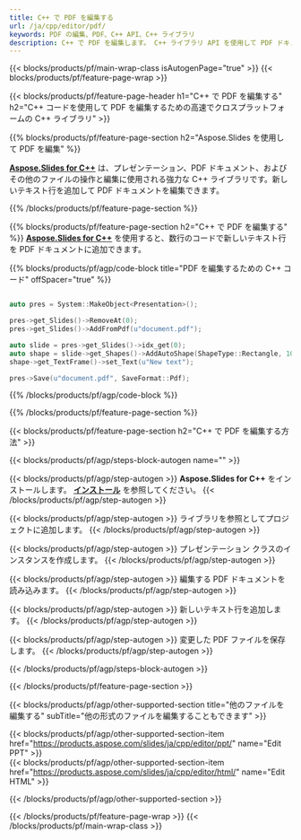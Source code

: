 ```yaml
---
title: C++ で PDF を編集する
url: /ja/cpp/editor/pdf/
keywords: PDF の編集、PDF、C++ API、C++ ライブラリ
description: C++ で PDF を編集します。 C++ ライブラリ API を使用して PDF ドキュメントを編集する
---
```


{{< blocks/products/pf/main-wrap-class isAutogenPage="true" >}}
{{< blocks/products/pf/feature-page-wrap >}}

{{< blocks/products/pf/feature-page-header h1="C++ で PDF を編集する" h2="C++ コードを使用して PDF を編集するための高速でクロスプラットフォームの C++ ライブラリ" >}}

{{% blocks/products/pf/feature-page-section h2="Aspose.Slides を使用して PDF を編集" %}}

[**Aspose.Slides for C++**](https://products.aspose.com/slides/ja/cpp/) は、プレゼンテーション、PDF ドキュメント、およびその他のファイルの操作と編集に使用される強力な C++ ライブラリです。新しいテキスト行を追加して PDF ドキュメントを編集できます。 

{{% /blocks/products/pf/feature-page-section %}}




{{% blocks/products/pf/feature-page-section  h2="C++ で PDF を編集する" %}}
[**Aspose.Slides for C++**](https://products.aspose.com/slides/ja/cpp/) を使用すると、数行のコードで新しいテキスト行を PDF ドキュメントに追加できます。

{{% blocks/products/pf/agp/code-block title="PDF を編集するための C++ コード" offSpacer="true" %}}
```cpp

auto pres = System::MakeObject<Presentation>();

pres->get_Slides()->RemoveAt(0);
pres->get_Slides()->AddFromPdf(u"document.pdf");

auto slide = pres->get_Slides()->idx_get(0);
auto shape = slide->get_Shapes()->AddAutoShape(ShapeType::Rectangle, 10.0f, 10.0f, 100.0f, 50.0f);
shape->get_TextFrame()->set_Text(u"New text");

pres->Save(u"document.pdf", SaveFormat::Pdf);
```
{{% /blocks/products/pf/agp/code-block %}}

{{% /blocks/products/pf/feature-page-section %}}




{{< blocks/products/pf/feature-page-section  h2="C++ で PDF を編集する方法" >}}


{{< blocks/products/pf/agp/steps-block-autogen name="" >}}


{{< blocks/products/pf/agp/step-autogen >}}
**Aspose.Slides for C++** をインストールします。 [**インストール**](https://docs.aspose.com/slides/cpp/installation/) を参照してください。
{{< /blocks/products/pf/agp/step-autogen >}}

{{< blocks/products/pf/agp/step-autogen >}}
ライブラリを参照としてプロジェクトに追加します。
{{< /blocks/products/pf/agp/step-autogen >}}

{{< blocks/products/pf/agp/step-autogen >}}
プレゼンテーション クラスのインスタンスを作成します。
{{< /blocks/products/pf/agp/step-autogen >}}

{{< blocks/products/pf/agp/step-autogen >}}
編集する PDF ドキュメントを読み込みます。
{{< /blocks/products/pf/agp/step-autogen >}}

{{< blocks/products/pf/agp/step-autogen >}}
新しいテキスト行を追加します。
{{< /blocks/products/pf/agp/step-autogen >}}

{{< blocks/products/pf/agp/step-autogen >}}
変更した PDF ファイルを保存します。
{{< /blocks/products/pf/agp/step-autogen >}}


{{< /blocks/products/pf/agp/steps-block-autogen >}}


{{< /blocks/products/pf/feature-page-section >}}




{{< blocks/products/pf/agp/other-supported-section title="他のファイルを編集する" subTitle="他の形式のファイルを編集することもできます" >}}

{{< blocks/products/pf/agp/other-supported-section-item href="https://products.aspose.com/slides/ja/cpp/editor/ppt/" name="Edit PPT" >}}    
{{< blocks/products/pf/agp/other-supported-section-item href="https://products.aspose.com/slides/ja/cpp/editor/html/" name="Edit HTML" >}}  



{{< /blocks/products/pf/agp/other-supported-section >}}

{{< /blocks/products/pf/feature-page-wrap >}}
{{< /blocks/products/pf/main-wrap-class >}}